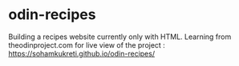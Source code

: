 # odin-recipes
Building a recipes website currently only with HTML.
Learning from theodinproject.com
for live view of the project : https://sohamkukreti.github.io/odin-recipes/
